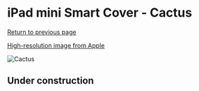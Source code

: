 # iPad mini Smart Cover - Cactus

[Return to previous page](/ipad_mini4)

[High-resolution image from Apple](https://store.storeimages.cdn-apple.com/8756/as-images.apple.com/is/MXTG2?wid=4500&hei=4500&fmt=png)

<div style="width: 512px"><img src="/almost_uncompressed/MXTG2.webp" alt="Cactus"></div>

## Under construction
